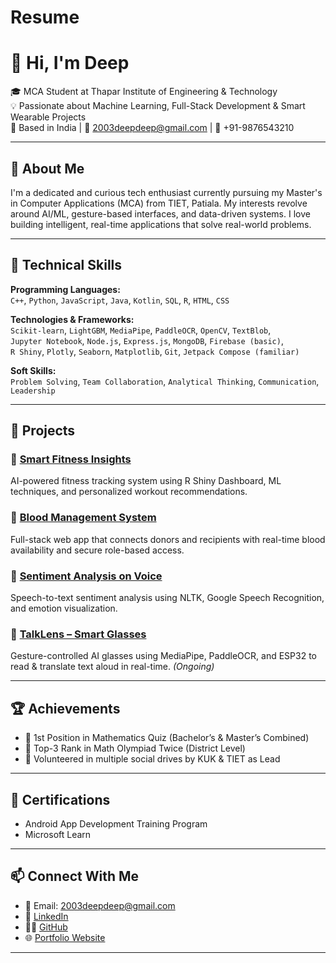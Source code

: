 # Resume
# 👋 Hi, I'm Deep

🎓 MCA Student at Thapar Institute of Engineering & Technology  
💡 Passionate about Machine Learning, Full-Stack Development & Smart Wearable Projects  
📍 Based in India | 📧 2003deepdeep@gmail.com | 📱 +91-9876543210  

---

## 🚀 About Me

I'm a dedicated and curious tech enthusiast currently pursuing my Master's in Computer Applications (MCA) from TIET, Patiala. My interests revolve around AI/ML, gesture-based interfaces, and data-driven systems. I love building intelligent, real-time applications that solve real-world problems.

---

## 🧠 Technical Skills

**Programming Languages:**  
`C++`, `Python`, `JavaScript`, `Java`, `Kotlin`, `SQL`, `R`, `HTML`, `CSS`

**Technologies & Frameworks:**  
`Scikit-learn`, `LightGBM`, `MediaPipe`, `PaddleOCR`, `OpenCV`, `TextBlob`,  
`Jupyter Notebook`, `Node.js`, `Express.js`, `MongoDB`, `Firebase (basic)`,  
`R Shiny`, `Plotly`, `Seaborn`, `Matplotlib`, `Git`, `Jetpack Compose (familiar)`

**Soft Skills:**  
`Problem Solving`, `Team Collaboration`, `Analytical Thinking`, `Communication`, `Leadership`

---

## 🧩 Projects

### 🔷 [Smart Fitness Insights](#)
AI-powered fitness tracking system using R Shiny Dashboard, ML techniques, and personalized workout recommendations.

### 🔷 [Blood Management System](#)
Full-stack web app that connects donors and recipients with real-time blood availability and secure role-based access.

### 🔷 [Sentiment Analysis on Voice](#)
Speech-to-text sentiment analysis using NLTK, Google Speech Recognition, and emotion visualization.

### 🔷 [TalkLens – Smart Glasses](#)
Gesture-controlled AI glasses using MediaPipe, PaddleOCR, and ESP32 to read & translate text aloud in real-time. *(Ongoing)*

---

## 🏆 Achievements

- 🥇 1st Position in Mathematics Quiz (Bachelor’s & Master’s Combined)
- 🏅 Top-3 Rank in Math Olympiad Twice (District Level)
- 🤝 Volunteered in multiple social drives by KUK & TIET as Lead

---

## 📜 Certifications

- Android App Development Training Program  
- Microsoft Learn 

---

## 📫 Connect With Me

- 📧 Email: 2003deepdeep@gmail.com  
- 💼 [LinkedIn]([https://www.linkedin.com/in/yourprofile](https://www.linkedin.com/in/deep-332437315/))  
- 🧑‍💻 [GitHub]([https://github.com/yourusername](https://github.com/Deep841))  
- 🌐 [Portfolio Website](https://deep841.github.io/myPortofolio/)

---
